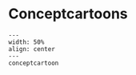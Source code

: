 # Conceptcartoons

```{figure} ../demos/demo23/demo23_figure3.jpg
---
width: 50%
align: center
---
conceptcartoon
```